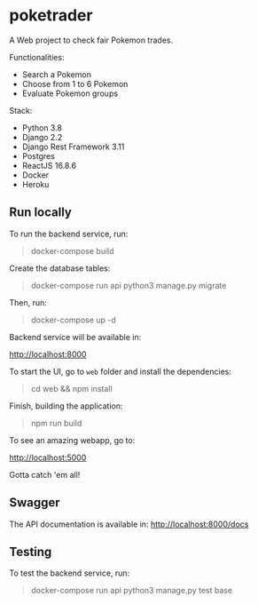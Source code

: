 # poketrader
A Web project to check fair Pokemon trades.

Functionalities:
* Search a Pokemon
* Choose from 1 to 6 Pokemon
* Evaluate Pokemon groups

Stack:
* Python 3.8
* Django 2.2
* Django Rest Framework 3.11
* Postgres
* ReactJS 16.8.6
* Docker
* Heroku


## Run locally
To run the backend service, run:
> docker-compose build

Create the database tables:
> docker-compose run api python3 manage.py migrate

Then, run:
> docker-compose up -d

Backend service will be available in:

[http://localhost:8000](http://localhost:8000)

To start the UI, go to `web` folder and install the dependencies:
> cd web && npm install

Finish, building the application:
> npm run build

To see an amazing webapp, go to:

[http://localhost:5000](http://localhost:5000)

Gotta catch 'em all!

## Swagger
The API documentation is available in:
[http://localhost:8000/docs](http://localhost:8000/docs)

## Testing
To test the backend service, run:
> docker-compose run api python3 manage.py test base
